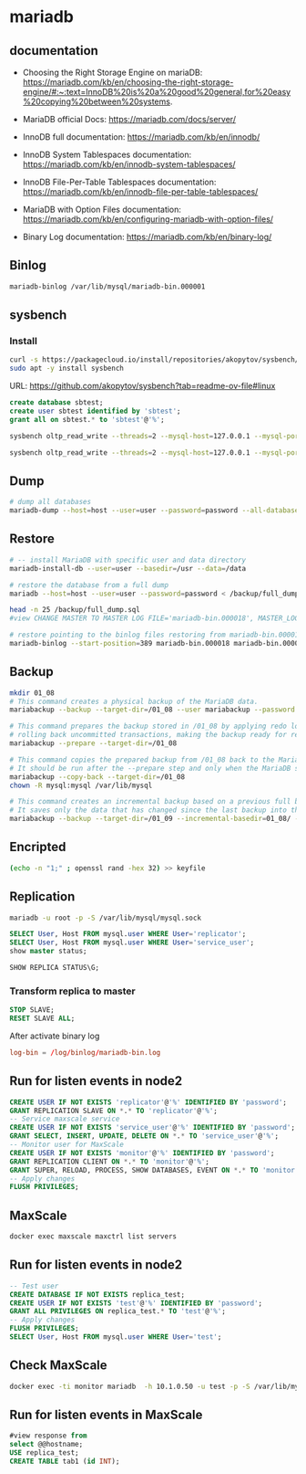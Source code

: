 # mariadb

## documentation

- Choosing the Right Storage Engine on mariaDB:
https://mariadb.com/kb/en/choosing-the-right-storage-engine/#:~:text=InnoDB%20is%20a%20good%20general,for%20easy%20copying%20between%20systems.


- MariaDB official Docs:
https://mariadb.com/docs/server/


- InnoDB full documentation:
https://mariadb.com/kb/en/innodb/


- InnoDB System Tablespaces documentation:
https://mariadb.com/kb/en/innodb-system-tablespaces/


- InnoDB File-Per-Table Tablespaces documentation:
https://mariadb.com/kb/en/innodb-file-per-table-tablespaces/


- MariaDB with Option Files documentation:
https://mariadb.com/kb/en/configuring-mariadb-with-option-files/


- Binary Log documentation:
https://mariadb.com/kb/en/binary-log/

## Binlog

```bash
mariadb-binlog /var/lib/mysql/mariadb-bin.000001
```

## sysbench

### Install

```bash
curl -s https://packagecloud.io/install/repositories/akopytov/sysbench/script.deb.sh | sudo bash
sudo apt -y install sysbench
```

URL: https://github.com/akopytov/sysbench?tab=readme-ov-file#linux

```sql
create database sbtest;
create user sbtest identified by 'sbtest';
grant all on sbtest.* to 'sbtest'@'%';
```

```bash
sysbench oltp_read_write --threads=2 --mysql-host=127.0.0.1 --mysql-port=3336 --mysql-user=sbtest --mysql-password=sbtest --tables=10 --table-size=100000 prepare

sysbench oltp_read_write --threads=2 --mysql-host=127.0.0.1 --mysql-port=3336 --mysql-user=sbtest --mysql-password=sbtest --tables=10 --table-size=100000 --report-interval=10 --time=20 run
```

## Dump

```bash
# dump all databases
mariadb-dump --host=host --user=user --password=password --all-databases --flush-host --single-transaction --master-data=1 --flush-privileges --quick --triggers --routines --events --hexa-blob > /backup/full_dump.sql
```

## Restore

```bash
# -- install MariaDB with specific user and data directory
mariadb-install-db --user=user --basedir=/usr --data=/data

# restore the database from a full dump
mariadb --host=host --user=user --password=password < /backup/full_dump.sql

head -n 25 /backup/full_dump.sql
#view CHANGE MASTER TO MASTER LOG FILE='mariadb-bin.000018', MASTER_LOG_POS=389

# restore pointing to the binlog files restoring from mariadb-bin.000018 and mariadb-bin.000019
mariadb-binlog --start-position=389 mariadb-bin.000018 mariadb-bin.000019 | mariadb -u root -p
```

## Backup

```bash
mkdir 01_08
# This command creates a physical backup of the MariaDB data.
mariabackup --backup --target-dir=/01_08 --user mariabackup --password 123456

# This command prepares the backup stored in /01_08 by applying redo logs and
# rolling back uncommitted transactions, making the backup ready for restoration
mariabackup --prepare --target-dir=/01_08

# This command copies the prepared backup from /01_08 back to the MariaDB data directory.
# It should be run after the --prepare step and only when the MariaDB server is stopped.
mariabackup --copy-back --target-dir=/01_08
chown -R mysql:mysql /var/lib/mysql

# This command creates an incremental backup based on a previous full backup stored in 01_08/.
# It saves only the data that has changed since the last backup into the /01_09 directory.
mariabackup --backup --target-dir=/01_09 --incremental-basedir=01_08/ --user mariabackup --password 123456
```

## Encripted

```bash
(echo -n "1;" ; openssl rand -hex 32) >> keyfile
```

## Replication

```bash
mariadb -u root -p -S /var/lib/mysql/mysql.sock
```

```sql
SELECT User, Host FROM mysql.user WHERE User='replicator';
SELECT User, Host FROM mysql.user WHERE User='service_user';
show master status;
```

```sql
SHOW REPLICA STATUS\G;
```

### Transform replica to master

```sql
STOP SLAVE;
RESET SLAVE ALL;
```

After activate binary log

```conf
log-bin = /log/binlog/mariadb-bin.log
```

## Run for listen events in node2

```sql
CREATE USER IF NOT EXISTS 'replicator'@'%' IDENTIFIED BY 'password';
GRANT REPLICATION SLAVE ON *.* TO 'replicator'@'%';
-- Service maxscale service
CREATE USER IF NOT EXISTS 'service_user'@'%' IDENTIFIED BY 'password';
GRANT SELECT, INSERT, UPDATE, DELETE ON *.* TO 'service_user'@'%';
-- Monitor user for MaxScale
CREATE USER IF NOT EXISTS 'monitor'@'%' IDENTIFIED BY 'password';
GRANT REPLICATION CLIENT ON *.* TO 'monitor'@'%';
GRANT SUPER, RELOAD, PROCESS, SHOW DATABASES, EVENT ON *.* TO 'monitor'@'%';
-- Apply changes
FLUSH PRIVILEGES;
```

## MaxScale

```bash
docker exec maxscale maxctrl list servers
```

## Run for listen events in node2

```sql
-- Test user
CREATE DATABASE IF NOT EXISTS replica_test;
CREATE USER IF NOT EXISTS 'test'@'%' IDENTIFIED BY 'password';
GRANT ALL PRIVILEGES ON replica_test.* TO 'test'@'%';
-- Apply changes
FLUSH PRIVILEGES;
SELECT User, Host FROM mysql.user WHERE User='test';
```

## Check MaxScale

```bash
docker exec -ti monitor mariadb  -h 10.1.0.50 -u test -p -S /var/lib/mysql/mysql.sock replica_test
```

## Run for listen events in MaxScale

```sql
#view response from
select @@hostname;
USE replica_test;
CREATE TABLE tab1 (id INT);
```
